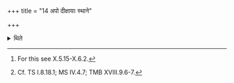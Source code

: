 +++
title = "14 अपो दीक्षायाः स्थाने"

+++

<details><summary>थिते</summary>

14. Instead of water consecration,[^1] (the sacrificer) binds (on the head) a garland of twelve lotuses.[^2]  

[^1]: For this see X.5.15-X.6.2.  

[^2]: Cf. TS I.8.18.1; MS IV.4.7; TMB XVIII.9.6-7.  
</details>

